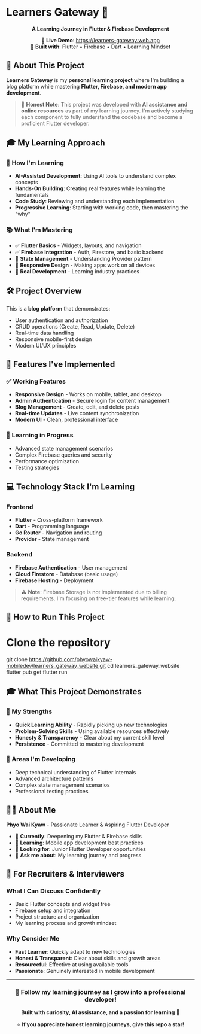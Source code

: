 # Learners Gateway 🌟

<div align="center">

**A Learning Journey in Flutter & Firebase Development**

🚀 **Live Demo**: https://learners-gateway.web.app  
📱 **Built with**: Flutter • Firebase • Dart • Learning Mindset

</div>

## 📖 About This Project

**Learners Gateway** is my **personal learning project** where I'm building a blog platform while mastering **Flutter, Firebase, and modern app development**.

> 🎯 **Honest Note**: This project was developed with **AI assistance and online resources** as part of my learning journey. I'm actively studying each component to fully understand the codebase and become a proficient Flutter developer.

## 🎓 My Learning Approach

### 🤖 **How I'm Learning**
- **AI-Assisted Development**: Using AI tools to understand complex concepts
- **Hands-On Building**: Creating real features while learning the fundamentals
- **Code Study**: Reviewing and understanding each implementation
- **Progressive Learning**: Starting with working code, then mastering the "why"

### 📚 **What I'm Mastering**
- ✅ **Flutter Basics** - Widgets, layouts, and navigation
- ✅ **Firebase Integration** - Auth, Firestore, and basic backend
- 🔄 **State Management** - Understanding Provider pattern
- 🔄 **Responsive Design** - Making apps work on all devices
- 🔄 **Real Development** - Learning industry practices

## 🛠️ Project Overview

This is a **blog platform** that demonstrates:
- User authentication and authorization
- CRUD operations (Create, Read, Update, Delete)
- Real-time data handling
- Responsive mobile-first design
- Modern UI/UX principles

## 🚀 Features I've Implemented

### ✅ **Working Features**
- **Responsive Design** - Works on mobile, tablet, and desktop
- **Admin Authentication** - Secure login for content management
- **Blog Management** - Create, edit, and delete posts
- **Real-time Updates** - Live content synchronization
- **Modern UI** - Clean, professional interface

### 🔄 **Learning in Progress**
- Advanced state management scenarios
- Complex Firebase queries and security
- Performance optimization
- Testing strategies

## 💻 Technology Stack I'm Learning

### **Frontend**
- **Flutter** - Cross-platform framework
- **Dart** - Programming language
- **Go Router** - Navigation and routing
- **Provider** - State management

### **Backend** 
- **Firebase Authentication** - User management
- **Cloud Firestore** - Database (basic usage)
- **Firebase Hosting** - Deployment

> ⚠️ **Note**: Firebase Storage is not implemented due to billing requirements. I'm focusing on free-tier features while learning.

## 🚀 How to Run This Project

# Clone the repository
git clone https://github.com/phyowaikyaw-mobiledev/learners_gateway_website.git
cd learners_gateway_website
flutter pub get
flutter run

## 🎓 What This Project Demonstrates

### 💪 My Strengths
- **Quick Learning Ability** - Rapidly picking up new technologies
- **Problem-Solving Skills** - Using available resources effectively
- **Honesty & Transparency** - Clear about my current skill level
- **Persistence** - Committed to mastering development

### 🌱 Areas I'm Developing
- Deep technical understanding of Flutter internals
- Advanced architecture patterns
- Complex state management scenarios
- Professional testing practices

## 👨‍💻 About Me

**Phyo Wai Kyaw** - Passionate Learner & Aspiring Flutter Developer

- 🔭 **Currently**: Deepening my Flutter & Firebase skills
- 🌱 **Learning**: Mobile app development best practices
- 👯 **Looking for**: Junior Flutter Developer opportunities
- 💬 **Ask me about**: My learning journey and progress

## 🎯 For Recruiters & Interviewers

### What I Can Discuss Confidently
- Basic Flutter concepts and widget tree
- Firebase setup and integration
- Project structure and organization
- My learning process and growth mindset

### Why Consider Me
- **Fast Learner**: Quickly adapt to new technologies
- **Honest & Transparent**: Clear about skills and growth areas
- **Resourceful**: Effective at using available tools
- **Passionate**: Genuinely interested in mobile development

---

<div align="center">

### 🌱 Follow my learning journey as I grow into a professional developer!

**Built with curiosity, AI assistance, and a passion for learning** 🚀

⭐ **If you appreciate honest learning journeys, give this repo a star!**

</div>
